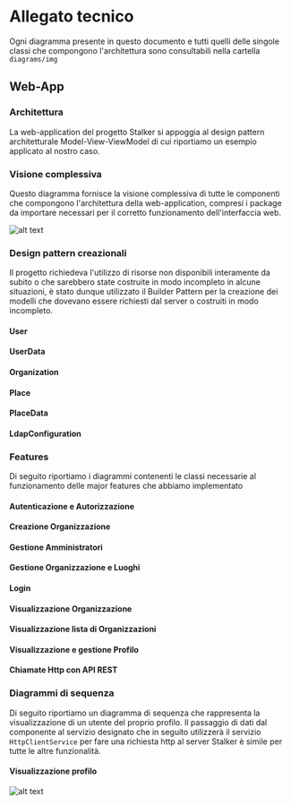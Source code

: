 # Allegato tecnico

Ogni diagramma presente in questo documento e tutti quelli delle singole classi che compongono l'architettura sono consultabili nella cartella `diagrams/img`

## Web-App

### Architettura

La web-application del progetto Stalker si appoggia al design pattern architetturale Model-View-ViewModel di cui riportiamo un esempio applicato al nostro caso.

### Visione complessiva

Questo diagramma fornisce la visione complessiva di tutte le componenti che compongono l'architettura della web-application, compresi i package da importare necessari per il corretto funzionamento dell'interfaccia web.

![alt text](./diagrams/img/docs/diagrams/class_diagram/Class%20Diagram.png)

### Design pattern creazionali

Il progetto richiedeva l'utilizzo di risorse non disponibili interamente da subito o che sarebbero state costruite in modo incompleto in alcune situazioni, è stato dunque utilizzato il Builder Pattern per la creazione dei modelli che dovevano essere richiesti dal server o costruiti in modo incompleto.

#### User

#### UserData

#### Organization

#### Place

#### PlaceData

#### LdapConfiguration

### Features

Di seguito riportiamo i diagrammi contenenti le classi necessarie al funzionamento delle major features che abbiamo implementato

#### Autenticazione e Autorizzazione

#### Creazione Organizzazione

#### Gestione Amministratori

#### Gestione Organizzazione e Luoghi

#### Login

#### Visualizzazione Organizzazione

#### Visualizzazione lista di Organizzazioni

#### Visualizzazione e gestione Profilo

#### Chiamate Http con API REST

### Diagrammi di sequenza

Di seguito riportiamo un diagramma di sequenza che rappresenta la visualizzazione di un utente del proprio profilo. Il passaggio di dati dal componente al servizio designato che in seguito utilizzerà il servizio `HttpClientService` per fare una richiesta http al server Stalker è simile per tutte le altre funzionalità.

#### Visualizzazione profilo

![alt text](./diagrams/img/docs/diagrams/sequences/showprofile/profile%20sequence%20diagram.png)
